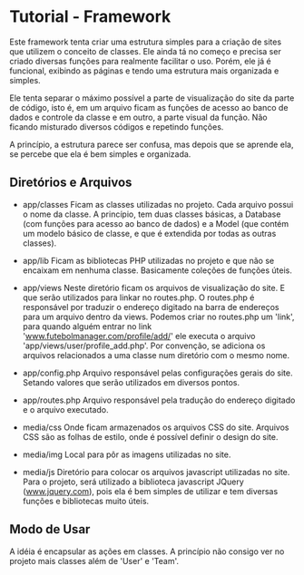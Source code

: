 Tutorial - Framework
====================

Este framework tenta criar uma estrutura simples para a criação de sites que utilizem o conceito de classes. Ele ainda tá no começo e precisa ser criado diversas funções para realmente facilitar o uso. Porém, ele já é funcional, exibindo as páginas e tendo uma estrutura mais organizada e simples.

Ele tenta separar o máximo possível a parte de visualização do site da parte de código, isto é, em um arquivo ficam as funções de acesso ao banco de dados e controle da classe e em outro, a parte visual da função. Não ficando misturado diversos códigos e repetindo funções.

A princípio, a estrutura parece ser confusa, mas depois que se aprende ela, se percebe que ela é bem simples e organizada.


Diretórios e Arquivos
---------------------
* app/classes
    Ficam as classes utilizadas no projeto. Cada arquivo possui o nome da classe. A princípio, tem duas classes básicas, a Database (com funções para acesso ao banco de dados) e a Model (que contém um modelo básico de classe, e que é extendida por todas as outras classes).

* app/lib
    Ficam as bibliotecas PHP utilizadas no projeto e que não se encaixam em nenhuma classe. Basicamente coleções de funções úteis.

* app/views
    Neste diretório ficam os arquivos de visualização do site. E que serão utilizados para linkar no routes.php. O routes.php é responsável por traduzir o endereço digitado na barra de endereços para um arquivo dentro da views. Podemos criar no routes.php um 'link', para quando alguém entrar no link 'www.futebolmanager.com/profile/add/' ele executa o arquivo 'app/views/user/profile_add.php'. Por convenção, se adiciona os arquivos relacionados a uma classe num diretório com o mesmo nome.

* app/config.php
    Arquivo responsável pelas configurações gerais do site. Setando valores que serão utilizados em diversos pontos.

* app/routes.php
    Arquivo responsável pela tradução do endereço digitado e o arquivo executado.

* media/css
    Onde ficam armazenados os arquivos CSS do site. Arquivos CSS são as folhas de estilo, onde é possível definir o design do site.

* media/img
    Local para pôr as imagens utilizadas no site.

* media/js
    Diretório para colocar os arquivos javascript utilizadas no site. Para o projeto, será utilizado a biblioteca javascript JQuery (www.jquery.com), pois ela é bem simples de utilizar e tem diversas funções e bibliotecas muito úteis.


Modo de Usar
------------

A idéia é encapsular as ações em classes. A princípio não consigo ver no projeto mais classes além de 'User' e 'Team'. 
